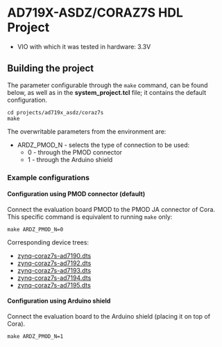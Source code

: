 <!-- no_build_example, no_no_os -->

# AD719X-ASDZ/CORAZ7S HDL Project

- VIO with which it was tested in hardware: 3.3V

## Building the project

The parameter configurable through the `make` command, can be found below, as well as in the **system_project.tcl** file; it contains the default configuration.

```
cd projects/ad719x_asdz/coraz7s
make
```

The overwritable parameters from the environment are:

- ARDZ_PMOD_N - selects the type of connection to be used:
  - 0 - through the PMOD connector
  - 1 - through the Arduino shield

### Example configurations

#### Configuration using PMOD connector (default)

Connect the evaluation board PMOD to the PMOD JA connector of Cora.
This specific command is equivalent to running `make` only:

```
make ARDZ_PMOD_N=0
```

Corresponding device trees:

- [zynq-coraz7s-ad7190.dts](https://github.com/analogdevicesinc/linux/blob/main/arch/arm/boot/dts/zynq-coraz7s-ad7190.dts)
- [zynq-coraz7s-ad7192.dts](https://github.com/analogdevicesinc/linux/blob/main/arch/arm/boot/dts/zynq-coraz7s-ad7192.dts)
- [zynq-coraz7s-ad7193.dts](https://github.com/analogdevicesinc/linux/blob/main/arch/arm/boot/dts/zynq-coraz7s-ad7193.dts)
- [zynq-coraz7s-ad7194.dts](https://github.com/analogdevicesinc/linux/blob/main/arch/arm/boot/dts/zynq-coraz7s-ad7194.dts)
- [zynq-coraz7s-ad7195.dts](https://github.com/analogdevicesinc/linux/blob/main/arch/arm/boot/dts/zynq-coraz7s-ad7195.dts)

#### Configuration using Arduino shield

Connect the evaluation board to the Arduino shield (placing it on top of Cora).

```
make ARDZ_PMOD_N=1
```
